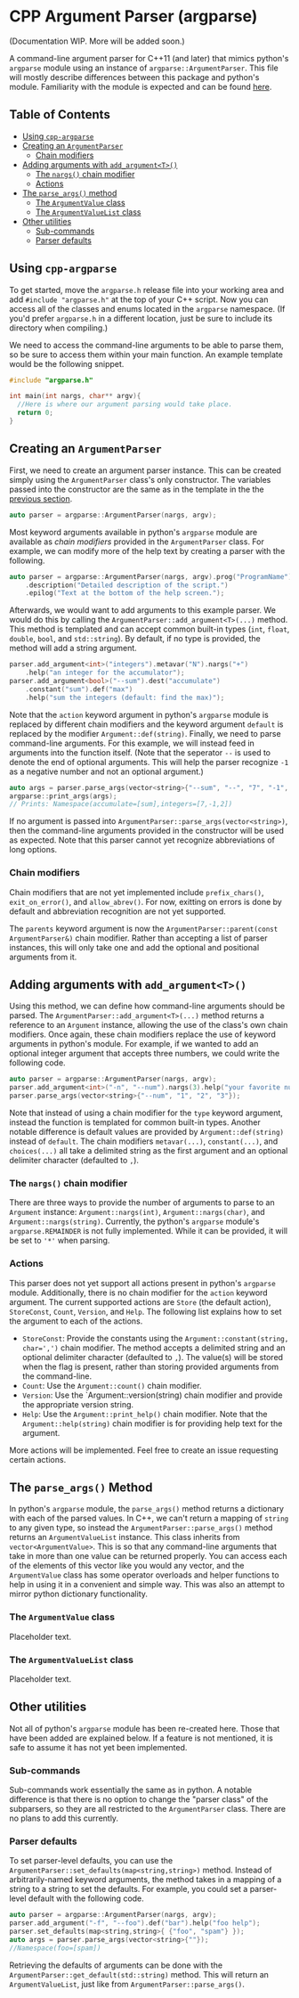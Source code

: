 # CPP Argument Parser (argparse)

(Documentation WIP. More will be added soon.)

A command-line argument parser for C++11 (and later) that mimics python's `argparse` module using an instance of `argparse::ArgumentParser`. This file
will mostly describe differences between this package and python's module. Familiarity with the module is expected and can be found
[here](https://docs.python.org/3/library/argparse.html).

## Table of Contents

- [Using `cpp-argparse`](#using-cpp-argparse)
- [Creating an `ArgumentParser`](#creating-an-argumentparser)
	- [Chain modifiers](#chain-modifiers)
 - [Adding arguments with `add_argument<T>()`](#adding-arguments-with-add_argumentt)
	- [The `nargs()` chain modifier](#the-nargs-chain-modifier)
 	- [Actions](#actions)
  - [The `parse_args()` method](#the-parse_args-method)
	- [The `ArgumentValue` class](#the-argumentvalue-class)
	- [The `ArgumentValueList` class](#the-argumentvaluelist-class)
  - [Other utilities](#other-utilities)
  	- [Sub-commands](#sub-commands)
   	- [Parser defaults](#parser-defaults) 

## Using `cpp-argparse`

To get started, move the `argparse.h` release file into your working area and add `#include "argparse.h"` at the top of your C++ script. Now you 
can access all of the classes and enums located in the `argparse` namespace. (If you'd prefer `argparse.h` in a different location, just be sure 
to include its directory when compiling.)

We need to access the command-line arguments to be able to parse them, so be sure to access them within your main function. An example template 
would be the following snippet.
```C++
#include "argparse.h"

int main(int nargs, char** argv){
  //Here is where our argument parsing would take place.
  return 0;
}
```

## Creating an `ArgumentParser`

First, we need to create an argument parser instance. This can be created simply using the `ArgumentParser` class's only constructor. The variables 
passed into the constructor are the same as in the template in the the [previous section](#using-cpp-argparse).
```C++
auto parser = argparse::ArgumentParser(nargs, argv);
```
Most keyword arguments available in python's `argparse` module are available as _chain modifiers_ provided in the `ArgumentParser` class. For example,
we can modify more of the help text by creating a parser with the following.
```C++
auto parser = argparse::ArgumentParser(nargs, argv).prog("ProgramName")
	.description("Detailed description of the script.")
	.epilog("Text at the bottom of the help screen.");
```
Afterwards, we would want to add arguments to this example parser. We would do this by calling the `ArgumentParser::add_argument<T>(...)` method. This
method is templated and can accept common built-in types (`int`, `float`, `double`, `bool`, and `std::string`). By default, if no type is provided, the
method will add a string argument.
```C++
parser.add_argument<int>("integers").metavar("N").nargs("+")
	.help("an integer for the accumulator");
parser.add_argument<bool>("--sum").dest("accumulate")
	.constant("sum").def("max")
	.help("sum the integers (default: find the max)");
```
Note that the `action` keyword argument in python's `argparse` module is replaced by different chain modifiers and the keyword argument `default` is
replaced by the modifier `Argument::def(string)`.
Finally, we need to parse command-line arguments. For this example, we will instead feed in arguments into the function itself. (Note that the 
seperator `--` is used to denote the end of optional arguments. This will help the parser recognize `-1` as a negative number and not an 
optional argument.)
```C++
auto args = parser.parse_args(vector<string>{"--sum", "--", "7", "-1", "2"});
argparse::print_args(args);
// Prints: Namespace(accumulate=[sum],integers=[7,-1,2])
```
If no argument is passed into `ArgumentParser::parse_args(vector<string>)`, then the command-line arguments provided in the constructor will be used as expected.
Note that this parser cannot yet recognize abbreviations of long options.

### Chain modifiers

Chain modifiers that are not yet implemented include `prefix_chars()`, `exit_on_error()`, and `allow_abrev()`. For now, exitting on errors is done by
default and abbreviation recognition are not yet supported. 

The `parents` keyword argument is now the `ArgumentParser::parent(const ArgumentParser&)` chain modifier. Rather than accepting a list of 
parser instances, this will only take one and add the optional and positional arguments from it.

## Adding arguments with `add_argument<T>()`

Using this method, we can define how command-line arguments should be parsed. The `ArgumentParser::add_argument<T>(...)` method returns a reference to
an `Argument` instance, allowing the use of the class's own chain modifiers. Once again, these chain modifiers replace the use of keyword arguments in
python's module. For example, if we wanted to add an optional integer argument that accepts three numbers, we could write the following code.
```C++
auto parser = argparse::ArgumentParser(nargs, argv);
parser.add_argument<int>("-n", "--num").nargs(3).help("your favorite numbers");
parser.parse_args(vector<string>{"--num", "1", "2", "3"});
```
Note that instead of using a chain modifier for the `type` keyword argument, instead the function is templated for common built-in types. Another
notable difference is default values are provided by `Argument::def(string)` instead of `default`. The chain modifiers `metavar(...)`, `constant(...)`,
and `choices(...)` all take a delimited string as the first argument and an optional delimiter character (defaulted to `,`).

### The `nargs()` chain modifier

There are three ways to provide the number of arguments to parse to an `Argument` instance: `Argument::nargs(int)`, `Argument::nargs(char)`, and
`Argument::nargs(string)`. Currently, the python's `argparse` module's `argparse.REMAINDER` is not fully implemented. While it can be provided, it
will be set to `'*'` when parsing.

### Actions

This parser does not yet support all actions present in python's `argparse` module. Additionally, there is no chain modifier for the `action` keyword
argument. The current supported actions are `Store` (the default action), `StoreConst`, `Count`, `Version`, and `Help`. The following list explains
how to set the argument to each of the actions.

* `StoreConst`: Provide the constants using the `Argument::constant(string, char=',')` chain modifier. The method accepts a delimited
string and an optional delimiter character (defaulted to `,`). The value(s) will be stored when the flag is present, rather than storing provided
arguments from the command-line. 
* `Count`: Use the `Argument::count()` chain modifier.
* `Version`: Use the `Argument::version(string) chain modifier and provide the appropriate version string.
* `Help`: Use the `Argument::print_help()` chain modifier. Note that the `Argument::help(string)` chain modifier is for providing help text for the
  argument.

More actions will be implemented. Feel free to create an issue requesting certain actions.

## The `parse_args()` Method

In python's `argparse` module, the `parse_args()` method returns a dictionary with each of the parsed values. In C++, we can't return a mapping of
`string` to any given type, so instead the `ArgumentParser::parse_args()` method returns an `ArgumentValueList` instance. This class inherits
from `vector<ArgumentValue>`. This is so that any command-line arguments that take in more than one value can be returned properly. You can access
each of the elements of this vector like you would any vector, and the `ArgumentValue` class has some operator overloads and helper functions to help
in using it in a convenient and simple way. This was also an attempt to mirror python dictionary functionality.

### The `ArgumentValue` class

Placeholder text.

### The `ArgumentValueList` class

Placeholder text.

## Other utilities

Not all of python's `argparse` module has been re-created here. Those that have been added are explained below. If a feature is not mentioned, it is
safe to assume it has not yet been implemented.

### Sub-commands

Sub-commands work essentially the same as in python. A notable difference is that there is no option to change the "parser class" of the subparsers,
so they are all restricted to the `ArgumentParser` class. There are no plans to add this currently.

### Parser defaults

To set parser-level defaults, you can use the `ArgumentParser::set_defaults(map<string,string>)` method. Instead of arbitrarily-named keyword
arguments, the method takes in a mapping of a string to a string to set the defaults. For example, you could set a parser-level default with the
following code.
```C++
auto parser = argparse::ArgumentParser(nargs, argv);
parser.add_argument("-f", "--foo").def("bar").help("foo help");
parser.set_defaults(map<string,string>{ {"foo", "spam"} });
auto args = parser.parse_args(vector<string>{""});
//Namespace(foo=[spam])
```
Retrieving the defaults of arguments can be done with the `ArgumentParser::get_default(std::string)` method. This will return an `ArgumentValueList`,
just like from `ArgumentParser::parse_args()`.
